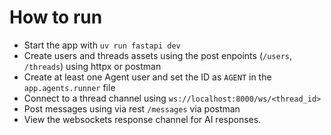 # How to run

- Start the app with `uv run fastapi dev`
- Create users and threads assets using the post enpoints (`/users`, `/threads`) using httpx or postman
- Create at least one Agent user and set the ID as `AGENT` in the `app.agents.runner` file
- Connect to a thread channel using `ws://localhost:8000/ws/<thread_id>`
- Post messages using via rest `/messages` via postman
- View the websockets response channel for AI responses.
